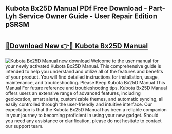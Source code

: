 ## Kubota Bx25D Manual PDf Free Download - Part-Lyh Service Owner Guide - User Repair Edition pSRSM

# <h2><a href="http://bc87029.oget.top/?id=Kubota+Bx25D+Manual">🔗Download New 👉🔴 Kubota Bx25D Manual</a></h2>

[![Kubota Bx25D Manual new download](https://i.imgur.com/5g1atiW.png)](http://bc87029.oget.top/?id=Kubota+Bx25D+Manual)
Welcome to the user manual for your newly activated Kubota Bx25D Manual. This comprehensive guide is intended to help you understand and utilize all of the features and benefits of your product. You will find detailed instructions for installation, usage, maintenance, and troubleshooting. Please Keep Kubota Bx25D Manual This Manual For future reference and troubleshooting tips. Kubota Bx25D Manual offers users an extensive range of advanced features, including geolocation, smart alerts, customizable themes, and automatic syncing, all easily controlled through the user-friendly and intuitive interface. Our expectation is that the Kubota Bx25D Manual has been a reliable companion in your journey to becoming proficient in using your new gadget. Should you need any assistance or clarification, please do not hesitate to contact our support team.
